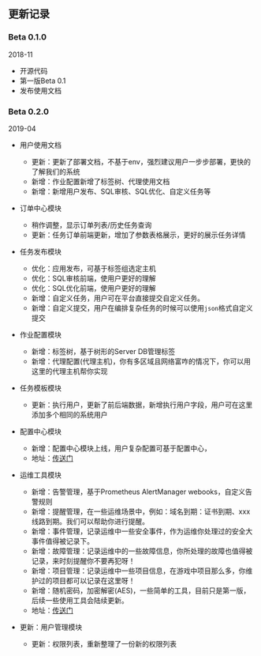 ## 更新记录

### Beta 0.1.0

2018-11

- 开源代码
- 第一版Beta 0.1
- 发布使用文档


### Beta 0.2.0

2019-04

- 用户使用文档
  - 更新：更新了部署文档，不基于env，强烈建议用户一步步部署，更快的了解我们的系统[](http://docs.opendevops.cn/zh/latest/distributed_install.html)
  - 新增：作业配置新增了标签树、代理使用文档
  - 新增：新增用户发布、SQL审核、SQL优化、自定义任务等
  
- 订单中心模块
  - 稍作调整，显示订单列表/历史任务查询
  - 更新：任务订单前端更新，增加了参数表格展示，更好的展示任务详情

- 任务发布模块
  - 优化：应用发布，可基于标签组选定主机
  - 优化：SQL审核前端，使用户更好的理解
  - 优化：SQL优化前端，使用户更好的理解
  - 新增：自定义任务，用户可在平台直接提交自定义任务。
  - 新增：自定义提交，用户在编排复杂任务的时候可以使用`json`格式自定义提交

- 作业配置模块
  - 新增：标签树，基于树形的Server DB管理标签
  - 新增：代理配置(代理主机)，你有多区域且网络富咋的情况下，你可以用这里的代理主机帮你实现

- 任务模板模块
  - 更新：执行用户，更新了前后端数据，新增执行用户字段，用户可在这里添加多个相同的系统用户

- 配置中心模块
  - 新增：配置中心模块上线，用户复杂配置可基于配置中心，
  - 地址：[传送门](https://github.com/opendevops-cn/kerrigan)

- 运维工具模块
  - 新增：告警管理，基于Prometheus AlertManager webooks，自定义告警规则
  - 新增：提醒管理，在一些运维场景中，例如：域名到期：证书到期、xxx线路到期。我们可以帮助你进行提醒。
  - 新增：事件管理，记录运维中一些安全事件，作为运维你处理过的安全大事件值得被记录下。
  - 新增：故障管理：记录运维中的一些故障信息，你所处理的故障也值得被记录，来时刻提醒你不要再犯呀！
  - 新增：项目管理：记录运维中一些项目信息，在游戏中项目那么多，你维护过的项目都可以记录在这里呀！
  - 新增：随机密码，加密解密(AES)，一些简单的工具，目前只是第一版，后续一些使用工具会陆续更新。
  - 地址：[传送门](https://github.com/opendevops-cn/codo-tools)

- 更新：用户管理模块
  - 更新：权限列表，重新整理了一份新的权限列表




